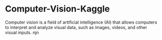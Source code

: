 # Computer-Vision-Kaggle
Computer vision is a field of artificial intelligence (AI) that allows computers to interpret and analyze visual data, such as images, videos, and other visual inputs. 
njn
